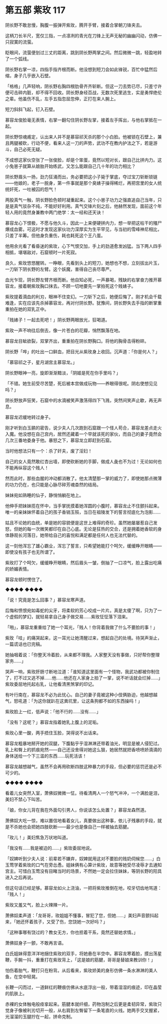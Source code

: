 # 第五部 紫玫 117

阴长野不敢怠慢，胸腹一振弹开紫玫，腾开手臂，接着合掌朝刀锋夹去。

这柄刀长半尺，宽仅三指，一点凛冽的青光在刀锋上无声无秘的幽幽闪动，仿佛一只寂寞的流萤。

眨眼间，流萤便划过三丈的距离，跳到阴长野两掌之间。然后微微一跳，轻盈地转了一个弧线。

阴长野右掌一凉，四指手指齐根而断。他没想到短刀会如此锋锐，百忙中猛然后缩，身子几乎嵌入石壁。

「格格」几声轻响，阴长野右胸四根肋骨齐齐斩断。但这一刀去势已尽，只差寸许便可击碎内脏，却不得不回收。阴长野身经百战，无数次死里逃生，实是勇悍绝伦之辈。他虽伤不乱，左手五指忽屈忽伸，正打在来人腕上。

短刀斜斜飞起，钉入石壁。

慕容龙俊脸毫无表情，右掌一翻勾住阴长野左掌，接着左手挥出，与他右掌抵在一起。

阴长野惊魂甫定，认出来人并不是慕容祁天杀的那个小白脸。他被锁在石壁上，兼且两腿被砍，行动不便，看来人这一刀的声势，武功不在教内护法之下，若是游斗，自己必死无疑。

不成想这家伙空张了一张俊脸，却是个笨蛋，竟然以短对长，跟自己比拼内力。这小兔崽子就算从娘胎开始练武，又怎么能跟自己几十年的功力相比？

阴长野眉头一扬，劲力狂涌而出，务必要把这小子毙于掌底，夺过宝刀斩断锁链——他娘的，老子一脱身，第一件事就是那个臭婊子操得稀烂，再把宫里的女人统统奸死，一吐被囚的怨气！

两股真气一触，阴长野脸色顿时凝重起来。这个小崽子功力之强直追自己当年，只是是真气驳杂不纯，不能好好利用。真气交锋片刻之后，他赫然发现，面前这个年轻人用的竟然身兼教中两门绝学：太一经和还天诀！

慕容龙心下恨极，不愿与他久斗，因此一上来便硬拼内力，想一举把这枯干的殭尸爆成血雾。可这时才发现这家伙功力深厚实为生平罕见，与当初的雪峰神尼相比，只差了半筹。但他身负重伤，耗也耗死这个王八蛋。

他用余光看了看昏迷的紫玫，心下气恨交加，手上的劲道愈发凶猛。当下两人四手相抵，堪堪敌对，石窟顿时一片死寂。

良久，紫玫悠悠醒转。一睁眼，先看到头上的短刀，她想也不想，立刻拔出片玉，一刀斩下阴长野的左臂。这个妖魔，害得自己丧尽尊严。

血光乍现，阴长野左臂齐根而断。他自知必死，一声暴喝，残缺的右掌奋力推开慕容龙，接着朝紫玫胸口抹去。不顾一切地要先一掌拍死这个贱婊子。

紫玫提着滴血的利刃，眼神不住变幻。一刀斩下之后，她便后悔了。刚才机会千载难逢，实在应该先杀掉慕容龙，再对付阴长野。犹豫间，阴长野失去手指的断掌重重拍在她的双乳正中。

「贱婊子！一起去死吧！」阴长野两眼放光，狂喝道。

紫玫一声不响往后倒去，像一片苍白的花瓣，悄然飘落在地。

慕容龙目眦欲裂，双掌齐出，重重拍在阴长野胸口。将他的胸骨击得粉碎。

阴长野「哗」的吐出一口鲜血，把目光从紫玫身上收回。沉声道：「你是何人？」

「慕容祁之子，星月湖宫主慕容龙。」

阴长野眼神一亮，旋即渐渐黯淡，「阴姬是死在你手里吗？」

「不错。她生前受尽苦楚，死后被本宫做成玩物——养眼得很呢。阴右使想见见吗？」

阴长野放声狂笑，石窟中的水滴被笑声激荡得四下飞溅，突然间笑声止歇，再无声息。

慕容龙迟缓地转过身子。

刚才听到白玉鹂的密告，说少夫人几次跑到石窟跟一个怪人苟合，慕容龙差点走火入魔。他没想在自己宫内，居然还藏着一个早就该死的家伙，而自己的妻子竟然会几次三番地委身于他。暴怒之下，慕容龙立即赶到石窟。

当时他想法只有一个：杀了奸夫，废了淫妇！

自己的女人竟然敢红杏出墙，即使砍断她的手脚，做成人彘也不为过！无论如何也不能再纵容这个贱人！

然而此时，那些血腥的冲动都消散了。他太清楚那一掌的威力了，即使她那点微薄的功力仍在，也只能是心脉尽碎芳魂杳然的结局。

妹妹宛如熟睡的仙子，静悄悄躺在地上。

他伸手把妹妹揽在怀中，当手掌抚摸着她浑圆的小腹时，慕容龙止不住颤抖起来。唯一的亲妹妹怀着自己的孩子香销玉殒，当日在祖陵发下的誓言彻底化为泡影……

姑且不论她的血统，单是她的容貌便是这世上难得的奇珍。虽然她屡屡惹自己发怒，但她的每一次微笑都印在自己心底。无论是狂热的交合，还是拥着她香软的身体静观长河落日，她带给自己的喜悦和满足都是任何人也无法代替的。

这一刻他浑忘了雄心霸业，浑忘了誓言，只希望她能打个呵欠，缓缓睁开眼睛——即使没有孩子也无所谓了。

紫玫打了个呵欠，缓缓睁开眼睛，然后眉头一皱，倒抽了一口凉气，脸上露出吃痛的娇媚表情。

慕容龙顿时愣住了。

◆◆◆◆ ◆◆◆◆

「说！究竟是怎么回事？」慕容龙寒声道。

后悔和愤恨宛如毒蛇的尖牙，将柔软的芳心咬成一片片。真是太傻了啊，只为了一个虚假的梦幻，就轻易拿自己身子做交易……紫玫怔怔落下泪来。

「啪」，慕容龙重重给了她一个耳光，「贱人！你背着我做了什么不要脸的事！」

紫玫「哇」的痛哭起来，这一耳光让她清醒过来，想起自己的处境。待哭声渐止，一篇谎话也已完稿。

她抽咽着说：「你整天冷着脸，从来都不理我。人家整天没有事做，只好帮你整理家务……」

哭声一响，紫玫肝肠寸断地泣道：「谁知道这里面有一个怪物，我武功都被你制住了，打不过又逃不掉……他……他还在人家身上拍了一掌，说不听话就会烂掉……」紫玫委屈地托起右乳，让他看清黑煞掌的印记。

有叶行南在，慕容龙不必为此忧心。自己的妻子竟被这种小伎俩胁迫，他越想越气，怒吼道：「为这你就趴在这粪坑里，让这条狗都不如的东西操吗！」

紫玫脸上一红，低声说：「他不行的……没有……」

「没有？这呢？」慕容龙指着她乳上腹上的泥垢。

紫玫心里一酸，两手捂住玉脸，哭得说不出话来。

慕容龙粗暴地掰开她的双腿，下腹黏乎乎湿淋淋还带着油光，明显是被人侵犯过。乳上和臀上的抓痕宛然——自己还没舍得对她这么狠，她居然就把香喷喷娇滴滴的身体送给一个下三滥的东西……玩死活该！

慕容龙越想越气，虽然不会再用砍断四肢这种暴力的手段，但必要的惩罚还是必不可少的。

◆◆◆◆ ◆◆◆◆

看着儿女突然入室，萧佛奴微微一怔。待看清两人一个怒气冲冲，一个满脸是泪，美妇不禁心下叫苦。

「娘，你女儿背在我在外面勾引男人，你说该怎么处置？」慕容龙森然道。

萧佛奴大吃一惊，难以置信地看着女儿，真要做出这种事，依儿子残暴的手段，就是不杀她也会把她四肢砍断——最少也是像自己一样被抽去筋腱。

「玫儿！」美妇焦急万状地叫道。

「我没有……我是被迫的……」紫玫委屈地说。

「奴婢听到少夫人说：前辈若不嫌弃，奴婢就用这对不要脸的贱奶伺候您……」白玉莺学着紫玫的口气在旁怂恿。姐妹俩有心算计紫玫，故意等她受尽凌辱才去通知宫主。可惜白玉莺没有目睹当时的场景，不然她一定会拉住妹妹，等阴长野的阳具进入之后再说。

但这句话已经足够。慕容龙如火上浇油，一把将紫玫推倒在地，咬牙切齿地骂道：「贱人！」

紫玫又羞又气，脸上火辣辣一片。

萧佛奴柔声道：「龙哥哥，玫姐姐不懂事，冒犯了您，但她……」美妇声音颤抖起来，「她还怀着孩子，又受了伤，您饶她一次好吗？」

「这种事哪有饶过的？教女无方，你也担着干系，竟然还替她求情。」

萧佛奴身子一颤，不敢再言语。

白氏姐妹得意洋洋地捆住紫玫的双手，将她悬在半空中。慕容龙寒着脸，摸出荡星鞭，手腕一抖，重重打在紫玫背上，「这是娘的筋腱，哥哥是替娘来教训你！」

怕伤着胎气，鞭打只在粉背。从后看来，紫玫娇美的身形仿佛一条水淋淋的美人鱼，在空中轻晃。

长鞭一闪而过，一道鲜红的鞭痕仿佛从水底浮出一般，带着湿湿的痕迹，印在晶莹的肌肤上。

赤裸的女体触电般痉挛起来。筋腱本就纤细，药物泡制之后更是柔韧异常，紫玫只觉身子像被利刃切开一般，从右肩到左臀留下一条笔直的火线。她两手交叉握紧，光溜溜的玉腿拧在一起，拼命克制。

